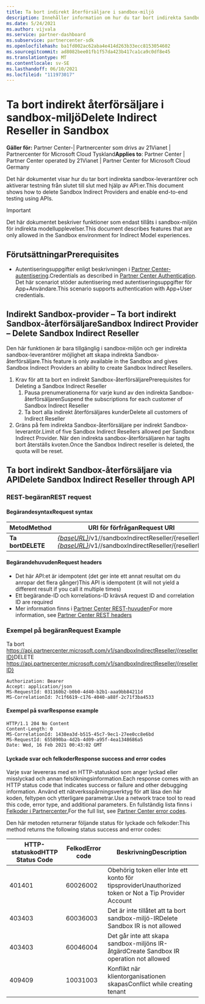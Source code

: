 ```yaml
---
title: Ta bort indirekt återförsäljare i sandbox-miljö
description: Innehåller information om hur du tar bort indirekta Sandbox-återförsäljare och aktiverar testning från slutet till slut med hjälp av API:er.
ms.date: 5/24/2021
ms.author: vijvala
ms.service: partner-dashboard
ms.subservice: partnercenter-sdk
ms.openlocfilehash: ba1fd002ac62aba4e414d263b33ecc8153054602
ms.sourcegitcommit: ad8082bee01fb1f57da423b417ca1ca9c0df8e45
ms.translationtype: MT
ms.contentlocale: sv-SE
ms.lasthandoff: 06/10/2021
ms.locfileid: "111973017"
---
```

# <a name="delete-indirect-reseller-in-sandbox"></a><span data-ttu-id="1279c-103">Ta bort indirekt återförsäljare i sandbox-miljö</span><span class="sxs-lookup"><span data-stu-id="1279c-103">Delete Indirect Reseller in Sandbox</span></span>

<span data-ttu-id="1279c-104">**Gäller för:** Partner Center-| Partnercenter som drivs av 21Vianet | Partnercenter för Microsoft Cloud Tyskland</span><span class="sxs-lookup"><span data-stu-id="1279c-104">**Applies to**: Partner Center | Partner Center operated by 21Vianet | Partner Center for Microsoft Cloud Germany</span></span>

<span data-ttu-id="1279c-105">Det här dokumentet visar hur du tar bort indirekta sandbox-leverantörer och aktiverar testning från slutet till slut med hjälp av API:er.</span><span class="sxs-lookup"><span data-stu-id="1279c-105">This document shows how to delete Sandbox Indirect Providers and enable end-to-end testing using APIs.</span></span>

> [!Important]
> <span data-ttu-id="1279c-106">Det här dokumentet beskriver funktioner som endast tillåts i sandbox-miljön för indirekta modellupplevelser.</span><span class="sxs-lookup"><span data-stu-id="1279c-106">This document describes features that are only allowed in the Sandbox environment for Indirect Model experiences.</span></span>

## <a name="prerequisites"></a><span data-ttu-id="1279c-107">Förutsättningar</span><span class="sxs-lookup"><span data-stu-id="1279c-107">Prerequisites</span></span>

- <span data-ttu-id="1279c-108">Autentiseringsuppgifter enligt beskrivningen i [Partner Center-autentisering](partner-center-authentication.md).</span><span class="sxs-lookup"><span data-stu-id="1279c-108">Credentials as described in [Partner Center Authentication](partner-center-authentication.md).</span></span> <span data-ttu-id="1279c-109">Det här scenariot stöder autentisering med autentiseringsuppgifter för App+Användare.</span><span class="sxs-lookup"><span data-stu-id="1279c-109">This scenario supports authentication with App+User credentials.</span></span>

## <a name="sandbox-indirect-provider--delete-sandbox-indirect-reseller"></a><span data-ttu-id="1279c-110">Indirekt Sandbox-provider – Ta bort indirekt Sandbox-återförsäljare</span><span class="sxs-lookup"><span data-stu-id="1279c-110">Sandbox Indirect Provider – Delete Sandbox Indirect Reseller</span></span> 

<span data-ttu-id="1279c-111">Den här funktionen är bara tillgänglig i sandbox-miljön och ger indirekta sandbox-leverantörer möjlighet att skapa indirekta Sandbox-återförsäljare.</span><span class="sxs-lookup"><span data-stu-id="1279c-111">This feature is only available in the Sandbox and gives Sandbox Indirect Providers an ability to create Sandbox Indirect Resellers.</span></span>

1. <span data-ttu-id="1279c-112">Krav för att ta bort en indirekt Sandbox-återförsäljare</span><span class="sxs-lookup"><span data-stu-id="1279c-112">Prerequisites for Deleting a Sandbox Indirect Reseller</span></span>
    1. <span data-ttu-id="1279c-113">Pausa prenumerationerna för varje kund av den indirekta Sandbox-återförsäljaren</span><span class="sxs-lookup"><span data-stu-id="1279c-113">Suspend the subscriptions for each customer of Sandbox Indirect Reseller</span></span>
    2. <span data-ttu-id="1279c-114">Ta bort alla indirekt återförsäljares kunder</span><span class="sxs-lookup"><span data-stu-id="1279c-114">Delete all customers of Indirect Reseller</span></span>
2. <span data-ttu-id="1279c-115">Gräns på fem indirekta Sandbox-återförsäljare per indirekt Sandbox-leverantör.</span><span class="sxs-lookup"><span data-stu-id="1279c-115">Limit of five Sandbox Indirect Resellers allowed per Sandbox Indirect Provider.</span></span> <span data-ttu-id="1279c-116">När den indirekta sandbox-återförsäljaren har tagits bort återställs kvoten.</span><span class="sxs-lookup"><span data-stu-id="1279c-116">Once the Sandbox Indirect reseller is deleted, the quota will be reset.</span></span>

## <a name="delete-sandbox-indirect-reseller-through-api"></a><span data-ttu-id="1279c-117">Ta bort indirekt Sandbox-återförsäljare via API</span><span class="sxs-lookup"><span data-stu-id="1279c-117">Delete Sandbox Indirect Reseller through API</span></span>

### <a name="rest-request"></a><span data-ttu-id="1279c-118">REST-begäran</span><span class="sxs-lookup"><span data-stu-id="1279c-118">REST request</span></span>

#### <a name="request-syntax"></a><span data-ttu-id="1279c-119">Begärandesyntax</span><span class="sxs-lookup"><span data-stu-id="1279c-119">Request syntax</span></span>

| <span data-ttu-id="1279c-120">Metod</span><span class="sxs-lookup"><span data-stu-id="1279c-120">Method</span></span> | <span data-ttu-id="1279c-121">URI för förfrågan</span><span class="sxs-lookup"><span data-stu-id="1279c-121">Request URI</span></span>                                                                             |
|------------|-------------------------------------------------------------------------------------|
| <span data-ttu-id="1279c-122">**Ta bort**</span><span class="sxs-lookup"><span data-stu-id="1279c-122">**DELETE**</span></span> | <span data-ttu-id="1279c-123">[*{baseURL}*](partner-center-rest-urls.md)/v1//sandboxIndirectReseller/{resellerId}</span><span class="sxs-lookup"><span data-stu-id="1279c-123">[*{baseURL}*](partner-center-rest-urls.md)/v1//sandboxIndirectReseller/{resellerId}</span></span> |

#### <a name="request-headers"></a><span data-ttu-id="1279c-124">Begärandehuvuden</span><span class="sxs-lookup"><span data-stu-id="1279c-124">Request headers</span></span>

- <span data-ttu-id="1279c-125">Det här API:et är idempotent (det ger inte ett annat resultat om du anropar det flera gånger)</span><span class="sxs-lookup"><span data-stu-id="1279c-125">This API is idempotent (it will not yield a different result if you call it multiple times)</span></span>
- <span data-ttu-id="1279c-126">Ett begärande-ID och korrelations-ID krävs</span><span class="sxs-lookup"><span data-stu-id="1279c-126">A request ID and correlation ID are required</span></span>
- <span data-ttu-id="1279c-127">Mer information finns i [Partner Center REST-huvuden](headers.md)</span><span class="sxs-lookup"><span data-stu-id="1279c-127">For more information, see [Partner Center REST headers](headers.md)</span></span>

### <a name="request-example"></a><span data-ttu-id="1279c-128">Exempel på begäran</span><span class="sxs-lookup"><span data-stu-id="1279c-128">Request Example</span></span>

<span data-ttu-id="1279c-129">Ta bort https://api.partnercenter.microsoft.com/v1/sandboxIndirectReseller/{resellerID}</span><span class="sxs-lookup"><span data-stu-id="1279c-129">DELETE https://api.partnercenter.microsoft.com/v1/sandboxIndirectReseller/{resellerID}</span></span>

```http
Authorization: Bearer
Accept: application/json
MS-RequestId: 031160b2-b0b0-4d40-b2b1-aaa9bb84211d
MS-CorrelationId: 7c1f6619-c176-4040-a88f-2c71f3ba4533
```

####  <a name="response-example"></a><span data-ttu-id="1279c-130">Exempel på svar</span><span class="sxs-lookup"><span data-stu-id="1279c-130">Response example</span></span>

```http
HTTP/1.1 204 No Content
Content-Length: 0
MS-CorrelationId: 1438ea3d-b515-45c7-9ec1-27ee0cc8e6bd
MS-RequestId: 655890ba-4d2b-4d09-a95f-4ea1348686a5
Date: Wed, 16 Feb 2021 00:43:02 GMT
```

#### <a name="response-success-and-error-codes"></a><span data-ttu-id="1279c-131">Lyckade svar och felkoder</span><span class="sxs-lookup"><span data-stu-id="1279c-131">Response success and error codes</span></span>

<span data-ttu-id="1279c-132">Varje svar levereras med en HTTP-statuskod som anger lyckad eller misslyckad och annan felsökningsinformation.</span><span class="sxs-lookup"><span data-stu-id="1279c-132">Each response comes with an HTTP status code that indicates success or failure and other debugging information.</span></span> <span data-ttu-id="1279c-133">Använd ett nätverksspårningsverktyg för att läsa den här koden, feltypen och ytterligare parametrar.</span><span class="sxs-lookup"><span data-stu-id="1279c-133">Use a network trace tool to read this code, error type, and additional parameters.</span></span> <span data-ttu-id="1279c-134">En fullständig lista finns i [Felkoder i Partnercenter.](error-codes.md)</span><span class="sxs-lookup"><span data-stu-id="1279c-134">For the full list, see [Partner Center error codes](error-codes.md).</span></span>

<span data-ttu-id="1279c-135">Den här metoden returnerar följande status för lyckade och felkoder:</span><span class="sxs-lookup"><span data-stu-id="1279c-135">This method returns the following status success and error codes:</span></span>

| <span data-ttu-id="1279c-136">HTTP-statuskod</span><span class="sxs-lookup"><span data-stu-id="1279c-136">HTTP Status Code</span></span>                     | <span data-ttu-id="1279c-137">Felkod</span><span class="sxs-lookup"><span data-stu-id="1279c-137">Error code</span></span>     | <span data-ttu-id="1279c-138">Beskrivning</span><span class="sxs-lookup"><span data-stu-id="1279c-138">Description</span></span>                                      |
|--------------------------------------|----------------|--------------------------------------------------|
| <span data-ttu-id="1279c-139">401</span><span class="sxs-lookup"><span data-stu-id="1279c-139">401</span></span>                                  | <span data-ttu-id="1279c-140">6002</span><span class="sxs-lookup"><span data-stu-id="1279c-140">6002</span></span>           | <span data-ttu-id="1279c-141">Obehörig token eller Inte ett konto för tipsprovider</span><span class="sxs-lookup"><span data-stu-id="1279c-141">Unauthorized token or Not a Tip Provider Account</span></span> |
| <span data-ttu-id="1279c-142">403</span><span class="sxs-lookup"><span data-stu-id="1279c-142">403</span></span>                                  | <span data-ttu-id="1279c-143">6003</span><span class="sxs-lookup"><span data-stu-id="1279c-143">6003</span></span>           | <span data-ttu-id="1279c-144">Det är inte tillåtet att ta bort sandbox-miljö-IR</span><span class="sxs-lookup"><span data-stu-id="1279c-144">Delete Sandbox IR is not allowed</span></span>                 |
| <span data-ttu-id="1279c-145">403</span><span class="sxs-lookup"><span data-stu-id="1279c-145">403</span></span>                                  | <span data-ttu-id="1279c-146">6004</span><span class="sxs-lookup"><span data-stu-id="1279c-146">6004</span></span>           | <span data-ttu-id="1279c-147">Det går inte att skapa sandbox-miljöns IR-åtgärd</span><span class="sxs-lookup"><span data-stu-id="1279c-147">Create Sandbox IR operation not allowed</span></span>          |
| <span data-ttu-id="1279c-148">409</span><span class="sxs-lookup"><span data-stu-id="1279c-148">409</span></span>                                  | <span data-ttu-id="1279c-149">1003</span><span class="sxs-lookup"><span data-stu-id="1279c-149">1003</span></span>           | <span data-ttu-id="1279c-150">Konflikt när klientorganisationen skapas</span><span class="sxs-lookup"><span data-stu-id="1279c-150">Conflict while creating tenant</span></span>                   |
